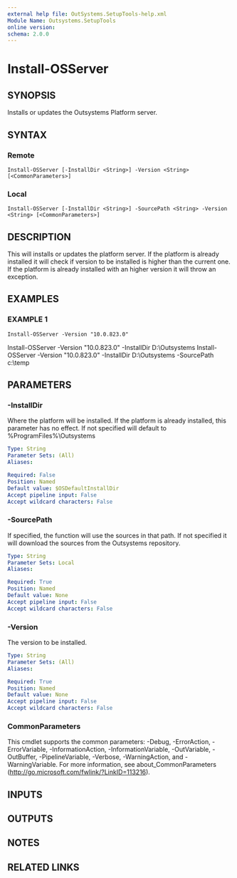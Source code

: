 ```yaml
---
external help file: OutSystems.SetupTools-help.xml
Module Name: Outsystems.SetupTools
online version:
schema: 2.0.0
---
```


# Install-OSServer

## SYNOPSIS
Installs or updates the Outsystems Platform server.

## SYNTAX

### Remote
```
Install-OSServer [-InstallDir <String>] -Version <String> [<CommonParameters>]
```

### Local
```
Install-OSServer [-InstallDir <String>] -SourcePath <String> -Version <String> [<CommonParameters>]
```

## DESCRIPTION
This will installs or updates the platform server.
If the platform is already installed it will check if version to be installed is higher than the current one.
If the platform is already installed with an higher version it will throw an exception.

## EXAMPLES

### EXAMPLE 1
```
Install-OSServer -Version "10.0.823.0"
```

Install-OSServer -Version "10.0.823.0" -InstallDir D:\Outsystems
Install-OSServer -Version "10.0.823.0" -InstallDir D:\Outsystems -SourcePath c:\temp

## PARAMETERS

### -InstallDir
Where the platform will be installed.
If the platform is already installed, this parameter has no effect.
If not specified will default to %ProgramFiles%\Outsystems

```yaml
Type: String
Parameter Sets: (All)
Aliases:

Required: False
Position: Named
Default value: $OSDefaultInstallDir
Accept pipeline input: False
Accept wildcard characters: False
```

### -SourcePath
If specified, the function will use the sources in that path.
If not specified it will download the sources from the Outsystems repository.

```yaml
Type: String
Parameter Sets: Local
Aliases:

Required: True
Position: Named
Default value: None
Accept pipeline input: False
Accept wildcard characters: False
```

### -Version
The version to be installed.

```yaml
Type: String
Parameter Sets: (All)
Aliases:

Required: True
Position: Named
Default value: None
Accept pipeline input: False
Accept wildcard characters: False
```

### CommonParameters
This cmdlet supports the common parameters: -Debug, -ErrorAction, -ErrorVariable, -InformationAction, -InformationVariable, -OutVariable, -OutBuffer, -PipelineVariable, -Verbose, -WarningAction, and -WarningVariable.
For more information, see about_CommonParameters (http://go.microsoft.com/fwlink/?LinkID=113216).

## INPUTS

## OUTPUTS

## NOTES

## RELATED LINKS
